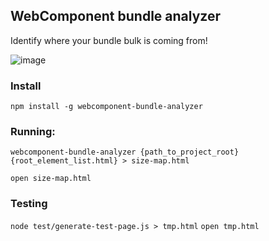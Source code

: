 ## WebComponent bundle analyzer

Identify where your bundle bulk is coming from!

![image](https://cloud.githubusercontent.com/assets/883126/20458772/db0bdf2c-ae62-11e6-9093-1b3c9f9a4750.png)


### Install

```npm install -g webcomponent-bundle-analyzer```

### Running:

`webcomponent-bundle-analyzer {path_to_project_root} {root_element_list.html} >
size-map.html`

`open size-map.html`

### Testing

`node test/generate-test-page.js > tmp.html`
`open tmp.html`

